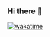 ### Hi there 👋

[![wakatime](https://wakatime.com/badge/user/e9441a98-0e62-4b38-8d5b-c1e0a65004be.svg)](https://wakatime.com/@e9441a98-0e62-4b38-8d5b-c1e0a65004be)

<!--
**ferhatsezer/ferhatsezer** is a ✨ _special_ ✨ repository because its `README.md` (this file) appears on your GitHub profile.

Here are some ideas to get you started:

- 🔭 I’m currently working on ...
- 🌱 I’m currently learning ...
- 👯 I’m looking to collaborate on ...
- 🤔 I’m looking for help with ...
- 💬 Ask me about ...
- 📫 How to reach me: ...
- 😄 Pronouns: ...
- ⚡ Fun fact: ...
-->
